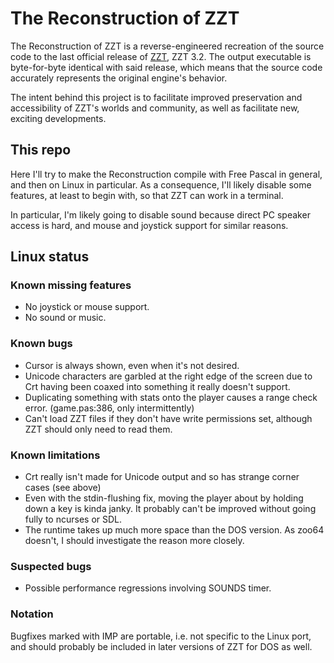 # The Reconstruction of ZZT

The Reconstruction of ZZT is a reverse-engineered recreation of the source code to the last official release of
[ZZT](https://museumofzzt.com/about-zzt), ZZT 3.2. The output executable is byte-for-byte identical with said
release, which means that the source code accurately represents the original engine's behavior.

The intent behind this project is to facilitate improved preservation and accessibility of ZZT's worlds and community,
as well as facilitate new, exciting developments.

## This repo

Here I'll try to make the Reconstruction compile with Free Pascal in general,
and then on Linux in particular. As a consequence, I'll likely disable some
features, at least to begin with, so that ZZT can work in a terminal.

In particular, I'm likely going to disable sound because direct PC speaker
access is hard, and mouse and joystick support for similar reasons.

## Linux status

### Known missing features

- No joystick or mouse support.
- No sound or music.

### Known bugs

- Cursor is always shown, even when it's not desired.
- Unicode characters are garbled at the right edge of the screen due to Crt having been coaxed into something it really doesn't support.
- Duplicating something with stats onto the player causes a range check error. (game.pas:386, only intermittently)
- Can't load ZZT files if they don't have write permissions set, although ZZT should only need to read them.

### Known limitations

- Crt really isn't made for Unicode output and so has strange corner cases (see above)
- Even with the stdin-flushing fix, moving the player about by holding down a key is kinda janky. It probably can't be improved without going fully to ncurses or SDL.
- The runtime takes up much more space than the DOS version. As zoo64 doesn't, I should investigate the reason more closely.

### Suspected bugs

- Possible performance regressions involving SOUNDS timer.

### Notation

Bugfixes marked with IMP are portable, i.e. not specific to the Linux port, and
should probably be included in later versions of ZZT for DOS as well.
